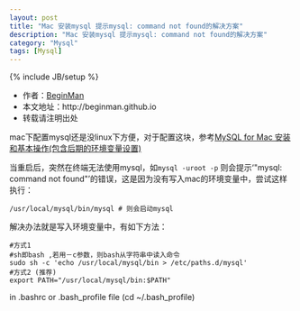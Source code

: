 ```yaml
---
layout: post
title: "Mac 安装mysql 提示mysql: command not found的解决方案"
description: "Mac 安装mysql 提示mysql: command not found的解决方案"
category: "Mysql"
tags: [Mysql]
---
```

{% include JB/setup %}
<ul>
    <li>作者：<a href="http://weibo.com/beginman" target="blank">BeginMan</a></li>
    <li>本文地址：http://beginman.github.io</li>
    <li>转载请注明出处</li>
</ul>
<p>mac下配置mysql还是没linux下方便，对于配置这块，参考<a href="http://2484055.blog.51cto.com/2474055/1335382">MySQL for Mac 安装和基本操作(包含后期的环境变量设置)</a></p>

<p>当重启后，突然在终端无法使用mysql，如<code>mysql -uroot -p</code> 则会提示‘"mysql: command not found"’的错误，这是因为没有写入mac的环境变量中，尝试这样执行：</p>

<pre><code>/usr/local/mysql/bin/mysql # 则会启动mysql
</code></pre>

<p>解决办法就是写入环境变量中，有如下方法：</p>

<pre><code>#方式1
#sh即bash ,若用－c参数，则bash从字符串中读入命令
sudo sh -c 'echo /usr/local/mysql/bin &gt; /etc/paths.d/mysql'
#方式2 (推荐)
export PATH="/usr/local/mysql/bin:$PATH"
</code></pre>

<p>in .bashrc or .bash_profile file (cd ~/.bash_profile)</p>
